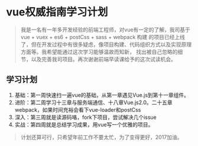 # vue权威指南学习计划

> 我是一名有一年多开发经验的前端工程师，对vue有一定的了解，我司基于 vue + vuex + es6 + postCss + sass + webpack 构建
> 的项目已经上线了，但在开发过程中有很多疑虑，像项目构建、代码组织方式以及实现原理方面等。我希望能通过这次学习能够温故而知新，
> 找出被自己忽略的细节，以及完善我司项目。再次谢谢前端早读课给予的这次试读机会。

## 学习计划

1. 基础：第一周快速扫一遍vue的基础，从第一章遇见Vue.js到第十一章组件。
2. 进阶：第二周学习十三章与服务端通信、十八章Vue.js2.0。二十五章webpack，如果时间充裕会看下vue-loader和postCss
3. 深入：第三周就是读源码咯，fork下项目，尝试解决几个issue
4. 实战：第四周就是总结学习成果，用vue写一个优雅的项目。

> 计划还算可行，只希望年前工作不要太忙，为了变得更好，2017加油。

